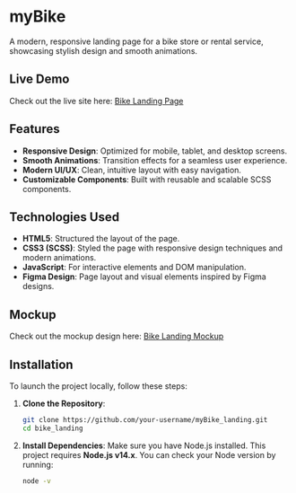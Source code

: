 # myBike

A modern, responsive landing page for a bike store or rental service, showcasing stylish design and smooth animations.

## Live Demo

Check out the live site here: [Bike Landing Page](https://vk-workshop.github.io/myBike_landing_page/)

## Features

- **Responsive Design**: Optimized for mobile, tablet, and desktop screens.
- **Smooth Animations**: Transition effects for a seamless user experience.
- **Modern UI/UX**: Clean, intuitive layout with easy navigation.
- **Customizable Components**: Built with reusable and scalable SCSS components.

## Technologies Used

- **HTML5**: Structured the layout of the page.
- **CSS3 (SCSS)**: Styled the page with responsive design techniques and modern animations.
- **JavaScript**: For interactive elements and DOM manipulation.
- **Figma Design**: Page layout and visual elements inspired by Figma designs.

## Mockup

Check out the mockup design here: [Bike Landing Mockup](https://www.figma.com/design/NZQAIydtHo5QkINyGLHNcq/BIKE-New-Version?node-id=0-1&node-type=canvas&t=nL845MyKi32kWOhy-0)

## Installation

To launch the project locally, follow these steps:

1. **Clone the Repository**:
   ```bash
   git clone https://github.com/your-username/myBike_landing.git
   cd bike_landing

2. **Install Dependencies**:
   Make sure you have Node.js installed. This project requires **Node.js v14.x**. You can check your Node version by running:
   ```bash
   node -v

